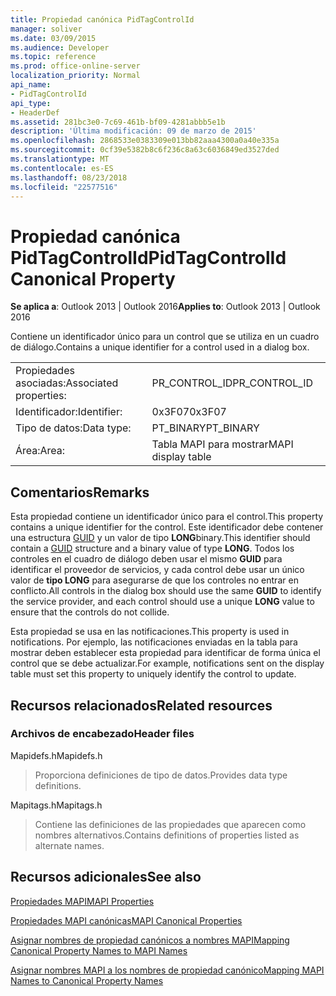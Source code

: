 ```yaml
---
title: Propiedad canónica PidTagControlId
manager: soliver
ms.date: 03/09/2015
ms.audience: Developer
ms.topic: reference
ms.prod: office-online-server
localization_priority: Normal
api_name:
- PidTagControlId
api_type:
- HeaderDef
ms.assetid: 281bc3e0-7c69-461b-bf09-4281abbb5e1b
description: 'Última modificación: 09 de marzo de 2015'
ms.openlocfilehash: 2868533e0383309e013bb82aaa4300a0a40e335a
ms.sourcegitcommit: 0cf39e5382b8c6f236c8a63c6036849ed3527ded
ms.translationtype: MT
ms.contentlocale: es-ES
ms.lasthandoff: 08/23/2018
ms.locfileid: "22577516"
---
```

# <a name="pidtagcontrolid-canonical-property"></a><span data-ttu-id="fc0cb-103">Propiedad canónica PidTagControlId</span><span class="sxs-lookup"><span data-stu-id="fc0cb-103">PidTagControlId Canonical Property</span></span>

  
  
<span data-ttu-id="fc0cb-104">**Se aplica a**: Outlook 2013 | Outlook 2016</span><span class="sxs-lookup"><span data-stu-id="fc0cb-104">**Applies to**: Outlook 2013 | Outlook 2016</span></span> 
  
<span data-ttu-id="fc0cb-105">Contiene un identificador único para un control que se utiliza en un cuadro de diálogo.</span><span class="sxs-lookup"><span data-stu-id="fc0cb-105">Contains a unique identifier for a control used in a dialog box.</span></span> 
  
|||
|:-----|:-----|
|<span data-ttu-id="fc0cb-106">Propiedades asociadas:</span><span class="sxs-lookup"><span data-stu-id="fc0cb-106">Associated properties:</span></span>  <br/> |<span data-ttu-id="fc0cb-107">PR_CONTROL_ID</span><span class="sxs-lookup"><span data-stu-id="fc0cb-107">PR_CONTROL_ID</span></span>  <br/> |
|<span data-ttu-id="fc0cb-108">Identificador:</span><span class="sxs-lookup"><span data-stu-id="fc0cb-108">Identifier:</span></span>  <br/> |<span data-ttu-id="fc0cb-109">0x3F07</span><span class="sxs-lookup"><span data-stu-id="fc0cb-109">0x3F07</span></span>  <br/> |
|<span data-ttu-id="fc0cb-110">Tipo de datos:</span><span class="sxs-lookup"><span data-stu-id="fc0cb-110">Data type:</span></span>  <br/> |<span data-ttu-id="fc0cb-111">PT_BINARY</span><span class="sxs-lookup"><span data-stu-id="fc0cb-111">PT_BINARY</span></span>  <br/> |
|<span data-ttu-id="fc0cb-112">Área:</span><span class="sxs-lookup"><span data-stu-id="fc0cb-112">Area:</span></span>  <br/> |<span data-ttu-id="fc0cb-113">Tabla MAPI para mostrar</span><span class="sxs-lookup"><span data-stu-id="fc0cb-113">MAPI display table</span></span>  <br/> |
   
## <a name="remarks"></a><span data-ttu-id="fc0cb-114">Comentarios</span><span class="sxs-lookup"><span data-stu-id="fc0cb-114">Remarks</span></span>

<span data-ttu-id="fc0cb-115">Esta propiedad contiene un identificador único para el control.</span><span class="sxs-lookup"><span data-stu-id="fc0cb-115">This property contains a unique identifier for the control.</span></span> <span data-ttu-id="fc0cb-116">Este identificador debe contener una estructura [GUID](guid.md) y un valor de tipo **LONG**binary.</span><span class="sxs-lookup"><span data-stu-id="fc0cb-116">This identifier should contain a [GUID](guid.md) structure and a binary value of type **LONG**.</span></span> <span data-ttu-id="fc0cb-117">Todos los controles en el cuadro de diálogo deben usar el mismo **GUID** para identificar el proveedor de servicios, y cada control debe usar un único valor de **tipo LONG** para asegurarse de que los controles no entrar en conflicto.</span><span class="sxs-lookup"><span data-stu-id="fc0cb-117">All controls in the dialog box should use the same **GUID** to identify the service provider, and each control should use a unique **LONG** value to ensure that the controls do not collide.</span></span> 
  
<span data-ttu-id="fc0cb-118">Esta propiedad se usa en las notificaciones.</span><span class="sxs-lookup"><span data-stu-id="fc0cb-118">This property is used in notifications.</span></span> <span data-ttu-id="fc0cb-119">Por ejemplo, las notificaciones enviadas en la tabla para mostrar deben establecer esta propiedad para identificar de forma única el control que se debe actualizar.</span><span class="sxs-lookup"><span data-stu-id="fc0cb-119">For example, notifications sent on the display table must set this property to uniquely identify the control to update.</span></span> 
  
## <a name="related-resources"></a><span data-ttu-id="fc0cb-120">Recursos relacionados</span><span class="sxs-lookup"><span data-stu-id="fc0cb-120">Related resources</span></span>

### <a name="header-files"></a><span data-ttu-id="fc0cb-121">Archivos de encabezado</span><span class="sxs-lookup"><span data-stu-id="fc0cb-121">Header files</span></span>

<span data-ttu-id="fc0cb-122">Mapidefs.h</span><span class="sxs-lookup"><span data-stu-id="fc0cb-122">Mapidefs.h</span></span>
  
> <span data-ttu-id="fc0cb-123">Proporciona definiciones de tipo de datos.</span><span class="sxs-lookup"><span data-stu-id="fc0cb-123">Provides data type definitions.</span></span>
    
<span data-ttu-id="fc0cb-124">Mapitags.h</span><span class="sxs-lookup"><span data-stu-id="fc0cb-124">Mapitags.h</span></span>
  
> <span data-ttu-id="fc0cb-125">Contiene las definiciones de las propiedades que aparecen como nombres alternativos.</span><span class="sxs-lookup"><span data-stu-id="fc0cb-125">Contains definitions of properties listed as alternate names.</span></span>
    
## <a name="see-also"></a><span data-ttu-id="fc0cb-126">Recursos adicionales</span><span class="sxs-lookup"><span data-stu-id="fc0cb-126">See also</span></span>



[<span data-ttu-id="fc0cb-127">Propiedades MAPI</span><span class="sxs-lookup"><span data-stu-id="fc0cb-127">MAPI Properties</span></span>](mapi-properties.md)
  
[<span data-ttu-id="fc0cb-128">Propiedades MAPI canónicas</span><span class="sxs-lookup"><span data-stu-id="fc0cb-128">MAPI Canonical Properties</span></span>](mapi-canonical-properties.md)
  
[<span data-ttu-id="fc0cb-129">Asignar nombres de propiedad canónicos a nombres MAPI</span><span class="sxs-lookup"><span data-stu-id="fc0cb-129">Mapping Canonical Property Names to MAPI Names</span></span>](mapping-canonical-property-names-to-mapi-names.md)
  
[<span data-ttu-id="fc0cb-130">Asignar nombres MAPI a los nombres de propiedad canónico</span><span class="sxs-lookup"><span data-stu-id="fc0cb-130">Mapping MAPI Names to Canonical Property Names</span></span>](mapping-mapi-names-to-canonical-property-names.md)

